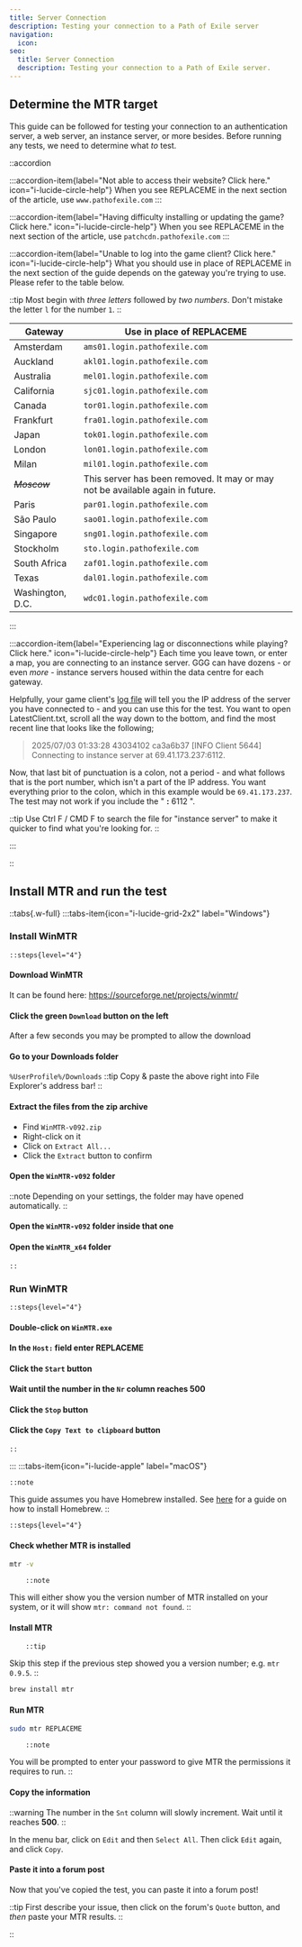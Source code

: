 ```yaml
---
title: Server Connection
description: Testing your connection to a Path of Exile server
navigation:
  icon:
seo:
  title: Server Connection
  description: Testing your connection to a Path of Exile server.
---
```


## Determine the MTR target

This guide can be followed for testing your connection to an authentication server, a web server, an instance server, or more besides. Before running any tests, we need to determine what _to_ test.

::accordion

:::accordion-item{label="Not able to access their website? Click here." icon="i-lucide-circle-help"}
When you see REPLACEME in the next section of the article, use `www.pathofexile.com`
:::

:::accordion-item{label="Having difficulty installing or updating the game? Click here." icon="i-lucide-circle-help"}
When you see REPLACEME in the next section of the article, use `patchcdn.pathofexile.com`
:::

:::accordion-item{label="Unable to log into the game client? Click here." icon="i-lucide-circle-help"}
What you should use in place of REPLACEME in the next section of the guide depends on the gateway you're trying to use. Please refer to the table below.

::tip
Most begin with _three letters_ followed by _two numbers_. Don't mistake the letter `l` for the number `1`.
::

| Gateway          | Use in place of REPLACEME                                                 |
|------------------|---------------------------------------------------------------------------|
| Amsterdam        | `ams01.login.pathofexile.com`                                             |
| Auckland         | `akl01.login.pathofexile.com`                                             |
| Australia        | `mel01.login.pathofexile.com`                                             |
| California       | `sjc01.login.pathofexile.com`                                             |
| Canada           | `tor01.login.pathofexile.com`                                             |
| Frankfurt        | `fra01.login.pathofexile.com`                                             |
| Japan            | `tok01.login.pathofexile.com`                                             |
| London           | `lon01.login.pathofexile.com`                                             |
| Milan            | `mil01.login.pathofexile.com`                                             |
| _~~Moscow~~_     | This server has been removed. It may or may not be available again in future. |
| Paris            | `par01.login.pathofexile.com`                                             |
| São Paulo        | `sao01.login.pathofexile.com`                                             |
| Singapore        | `sng01.login.pathofexile.com`                                             |
| Stockholm        | `sto.login.pathofexile.com`                                                                          |
| South Africa     | `zaf01.login.pathofexile.com`                                             |
| Texas            | `dal01.login.pathofexile.com`                                             |
| Washington, D.C. | `wdc01.login.pathofexile.com`                                             |
:::

:::accordion-item{label="Experiencing lag or disconnections while playing? Click here." icon="i-lucide-circle-help"}
Each time you leave town, or enter a map, you are connecting to an instance server. GGG can have dozens - or even _more_ - instance servers housed within the data centre for each gateway.

Helpfully, your game client's [log file](/information/log-file) will tell you the IP address of the server you have connected to - and you can use this for the test. You want to open LatestClient.txt, scroll all the way down to the bottom, and find the most recent line that looks like the following;

> 2025/07/03 01:33:28 43034102 ca3a6b37 [INFO Client 5644] Connecting to instance server at 69.41.173.237:6112.

Now, that last bit of punctuation is a colon, not a period - and what follows that is the port number, which isn't a part of the IP address. You want everything prior to the colon, which in this example would be `69.41.173.237`. The test may not work if you include the " **:** 6112 ".

::tip
Use Ctrl F / CMD F to search the file for "instance server" to make it quicker to find what you're looking for.
::

:::

::

## Install MTR and run the test

::tabs{.w-full}
  :::tabs-item{icon="i-lucide-grid-2x2" label="Windows"}

### Install WinMTR

    ::steps{level="4"}
#### Download WinMTR
It can be found here: <a href="https://sourceforge.net/projects/winmtr/" target="_blank">https://sourceforge.net/projects/winmtr/</a>
#### Click the green `Download` button on the left
After a few seconds you may be prompted to allow the download
#### Go to your Downloads folder
`%UserProfile%/Downloads`
::tip
Copy & paste the above right into File Explorer's address bar!
::
#### Extract the files from the zip archive
- Find `WinMTR-v092.zip`
- Right-click on it
- Click on `Extract All...`
- Click the `Extract` button to confirm
#### Open the `WinMTR-v092` folder
::note
Depending on your settings, the folder may have opened automatically.
::
#### Open the `WinMTR-v092` folder inside that one
#### Open the `WinMTR_x64` folder
    ::
 
 
### Run WinMTR

    ::steps{level="4"}
#### Double-click on `WinMTR.exe`
#### In the `Host:` field enter REPLACEME
#### Click the `Start` button
#### Wait until the number in the `Nr` column reaches 500
#### Click the `Stop` button
#### Click the `Copy Text to clipboard` button
    ::
  :::
  :::tabs-item{icon="i-lucide-apple" label="macOS"}

    ::note
This guide assumes you have Homebrew installed. See [here](/miscellaneous/mac/homebrew-install) for a guide on how to install Homebrew.
    ::

    ::steps{level="4"}
#### Check whether MTR is installed

  ```bash [Terminal]
  mtr -v
  ```

        ::note
This will either show you the version number of MTR installed on your system, or it will show `mtr: command not found`.
        ::
 
 
#### Install MTR

        ::tip
Skip this step if the previous step showed you a version number; e.g. `mtr 0.9.5`. 
        ::

  ```bash [Terminal]
  brew install mtr
  ```

#### Run MTR

  ```bash [Terminal]
  sudo mtr REPLACEME
  ```
        ::note
You will be prompted to enter your password to give MTR the permissions it requires to run.
        ::

#### Copy the information

::warning
The number in the `Snt` column will slowly increment. Wait until it reaches **500**.
::

In the menu bar, click on `Edit` and then `Select All`. Then click `Edit` again, and click `Copy`.

#### Paste it into a forum post

Now that you've copied the test, you can paste it into a forum post!

::tip
First describe your issue, then click on the forum's `Quote` button, and _then_ paste your MTR results.
::

::
